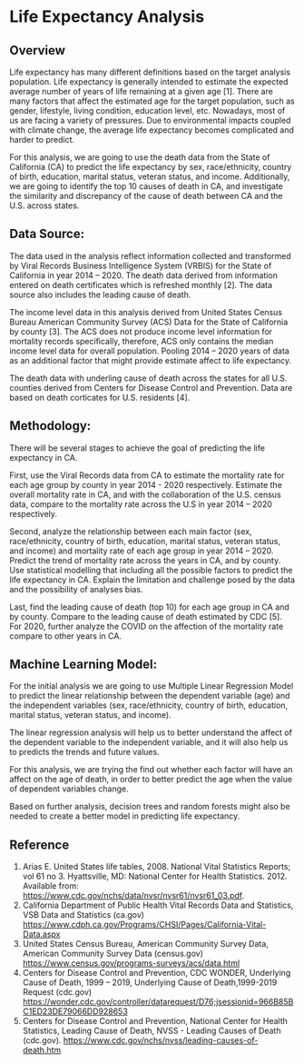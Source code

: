 # Life Expectancy Analysis

## Overview 

Life expectancy has many different definitions based on the target analysis population. Life expectancy is generally intended to estimate the expected average number of years of life remaining at a given age [1]. There are many factors that affect the estimated age for the target population, such as gender, lifestyle, living condition, education level, etc. Nowadays, most of us are facing a variety of pressures. Due to environmental impacts coupled with climate change, the average life expectancy becomes complicated and harder to predict.

For this analysis, we are going to use the death data from the State of California (CA) to predict the life expectancy by sex, race/ethnicity, country of birth, education, marital status, veteran status, and income. Additionally, we are going to identify the top 10 causes of death in CA, and investigate the similarity and discrepancy of the cause of death between CA and the U.S. across states.
## Data Source: 

The data used in the analysis reflect information collected and transformed by Viral Records Business Intelligence System (VRBIS) for the State of California in year 2014 – 2020. The death data derived from information entered on death certificates which is refreshed monthly [2]. The data source also includes the leading cause of death. 

The income level data in this analysis derived from United States Census Bureau American Community Survey (ACS) Data for the State of California by county [3]. The ACS does not produce income level information for mortality records specifically, therefore, ACS only contains the median income level data for overall population. Pooling 2014 – 2020 years of data as an additional factor that might provide estimate affect to life expectancy. 

The death data with underling cause of death across the states for all U.S. counties derived from Centers for Disease Control and Prevention. Data are based on death corticates for U.S. residents [4]. 

## Methodology:

There will be several stages to achieve the goal of predicting the life expectancy in CA. 

First, use the Viral Records data from CA to estimate the mortality rate for each age group by county in year 2014 - 2020 respectively. Estimate the overall mortality rate in CA, and with the collaboration of the U.S. census data, compare to the mortality rate across the U.S in year 2014 – 2020 respectively. 

Second, analyze the relationship between each main factor (sex, race/ethnicity, country of birth, education, marital status, veteran status, and income) and mortality rate of each age group in year 2014 – 2020. Predict the trend of mortality rate across the years in CA, and by county. Use statistical modelling that including all the possible factors to predict the life expectancy in CA. Explain the limitation and challenge posed by the data and the possibility of analyses bias. 

Last, find the leading cause of death (top 10) for each age group in CA and by county. Compare to the leading cause of death estimated by CDC [5]. For 2020, further analyze the COVID on the affection of the mortality rate compare to other years in CA. 

## Machine Learning Model:

For the initial analysis we are going to use Multiple Linear Regression Model to predict the linear relationship between the dependent variable (age) and the independent variables (sex, race/ethnicity, country of birth, education, marital status, veteran status, and income). 

The linear regression analysis will help us to better understand the affect of the dependent variable to the independent variable, and it will also help us to predicts the trends and future values. 

For this analysis, we are trying the find out whether each factor will have an affect on the age of death, in order to better predict the age when the value of dependent variables change. 

Based on further analysis, decision trees and random forests might also be needed to create a better model in predicting life expectancy. 


## Reference

1.	Arias E. United States life tables, 2008. National Vital Statistics Reports; vol 61 no 3. Hyattsville, MD: National Center for     Health Statistics. 2012. Available from: https://www.cdc.gov/nchs/data/nvsr/nvsr61/nvsr61_03.pdf.
2.	California Department of Public Health Vital Records Data and Statistics, VSB Data and Statistics (ca.gov) https://www.cdph.ca.gov/Programs/CHSI/Pages/California-Vital-Data.aspx
3.	United States Census Bureau, American Community Survey Data, American Community Survey Data (census.gov)        https://www.census.gov/programs-surveys/acs/data.html
4.	Centers for Disease Control and Prevention, CDC WONDER, Underlying Cause of Death, 1999 – 2019, Underlying Cause of Death,1999-2019 Request (cdc.gov) https://wonder.cdc.gov/controller/datarequest/D76;jsessionid=966B85BC1ED23DE79066DD928653
5.	Centers for Disease Control and Prevention, National Center for Health Statistics, Leading Cause of Death, NVSS - Leading Causes of Death (cdc.gov). https://www.cdc.gov/nchs/nvss/leading-causes-of-death.htm

